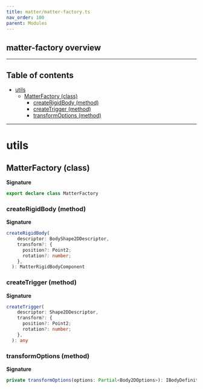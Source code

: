 ```yaml
---
title: matter/matter-factory.ts
nav_order: 100
parent: Modules
---
```


## matter-factory overview

---

<h2 class="text-delta">Table of contents</h2>

- [utils](#utils)
  - [MatterFactory (class)](#matterfactory-class)
    - [createRigidBody (method)](#createrigidbody-method)
    - [createTrigger (method)](#createtrigger-method)
    - [transformOptions (method)](#transformoptions-method)

---

# utils

## MatterFactory (class)

**Signature**

```ts
export declare class MatterFactory
```

### createRigidBody (method)

**Signature**

```ts
createRigidBody(
    descriptor: BodyShape2DDescriptor,
    transform?: {
      position?: Point2;
      rotation?: number;
    },
  ): MatterRigidBodyComponent
```

### createTrigger (method)

**Signature**

```ts
createTrigger(
    descriptor: Shape2DDescriptor,
    transform?: {
      position?: Point2;
      rotation?: number;
    },
  ): any
```

### transformOptions (method)

**Signature**

```ts
private transformOptions(options: Partial<Body2DOptions>): IBodyDefinition
```
